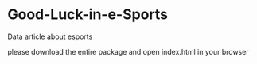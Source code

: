# Good-Luck-in-e-Sports
Data article about esports

please download the entire package and open index.html in your browser
